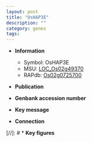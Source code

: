 ```yaml
---
layout: post
title: "OsHAP3E"
description: ""
category: genes
tags: 
---
```


* **Information**  
    + Symbol: OsHAP3E  
    + MSU: [LOC_Os02g49370](http://rice.uga.edu/cgi-bin/ORF_infopage.cgi?orf=LOC_Os02g49370)  
    + RAPdb: [Os02g0725700](http://rapdb.dna.affrc.go.jp/viewer/gbrowse_details/irgsp1?name=Os02g0725700)  

* **Publication**  

* **Genbank accession number**  

* **Key message**  

* **Connection**  

[//]: # * **Key figures**  


